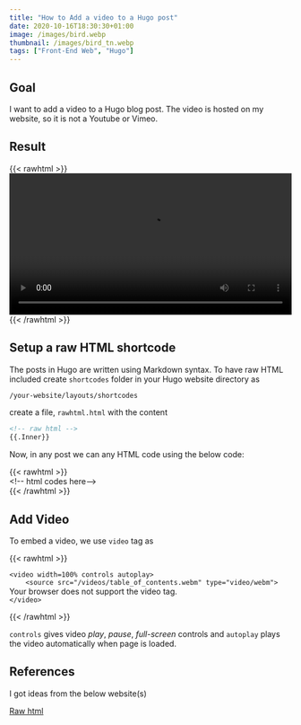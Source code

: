 ```yaml
---
title: "How to Add a video to a Hugo post"
date: 2020-10-16T18:30:30+01:00
image: /images/bird.webp
thumbnail: /images/bird_tn.webp
tags: ["Front-End Web", "Hugo"]
---
```


## Goal

I want to add a video to a Hugo blog post. The video is hosted on my website, so it is not a Youtube or Vimeo. 


## Result

{{< rawhtml >}}
<video width=100% controls>
  <source src="/videos/table_of_contents.webm" type="video/webm">
Your browser does not support the video tag.
</video>
{{< /rawhtml >}}


## Setup a raw HTML shortcode

The posts in Hugo are written using Markdown syntax. To have raw HTML included create `shortcodes` folder in your Hugo website directory as

```bash
/your-website/layouts/shortcodes
```

create a file, `rawhtml.html` with the content

```html
<!-- raw html -->
{{.Inner}}
```

Now, in any post we can any HTML code using the below code:

\{\{< rawhtml >\}\}    
    \<!-\- html codes here-\->  
\{\{< /rawhtml >\}\}



## Add Video

To embed a video, we use `video` tag as 


\{\{< rawhtml >\}\} 

`<video width=100% controls autoplay>`  
`    <source src="/videos/table_of_contents.webm" type="video/webm">`   
Your browser does not support the video tag.  
`</video>`  

\{\{< /rawhtml >\}\}


`controls` gives video *play*, *pause*, *full-screen* controls and `autoplay` plays the video automatically when page is loaded. 


## References

I got ideas from the below website(s)

[Raw html](https://anaulin.org/blog/hugo-raw-html-shortcode/)


